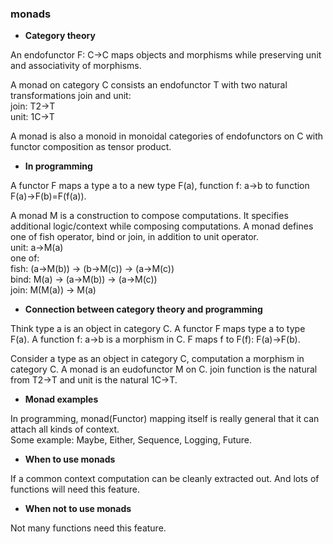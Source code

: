 ### monads


- **Category theory**

An endofunctor F: C->C maps objects and morphisms while preserving unit and associativity of morphisms.

A monad on category C consists an endofunctor T with two natural transformations join and unit:<br>
join: T2->T<br>
unit: 1C->T

A monad is also a monoid in monoidal categories of endofunctors on C with functor composition as tensor product.

- **In programming**

A functor F maps a type a to a new type F(a), function f: a->b to function F(a)->F(b)=F(f(a)).

A monad M is a construction to compose computations. It specifies additional logic/context while composing computations. A monad defines one of fish operator, bind or join, in addition to unit operator.<br>
unit: a->M(a)<br>
one of:<br>
fish: (a->M(b)) -> (b->M(c)) -> (a->M(c)) <br>
bind: M(a) -> (a->M(b)) -> (a->M(c)) <br>
join: M(M(a)) -> M(a)

- **Connection between category theory and programming**

Think type a is an object in category C. A functor F maps type a to type F(a). A function f: a->b is a morphism in C. F maps f to F(f): F(a)->F(b).

Consider a type as an object in category C, computation a morphism in category C. A monad is an eudofunctor M on C. join function is the natural from T2->T and unit is the natural 1C->T.

- **Monad examples**

In programming, monad(Functor) mapping itself is really general that it can attach all kinds of context.<br>
Some example: Maybe, Either, Sequence, Logging, Future.<br>

- **When to use monads**

If a common context computation can be cleanly extracted out. And lots of functions will need this feature.

- **When not to use monads**

Not many functions need this feature.

